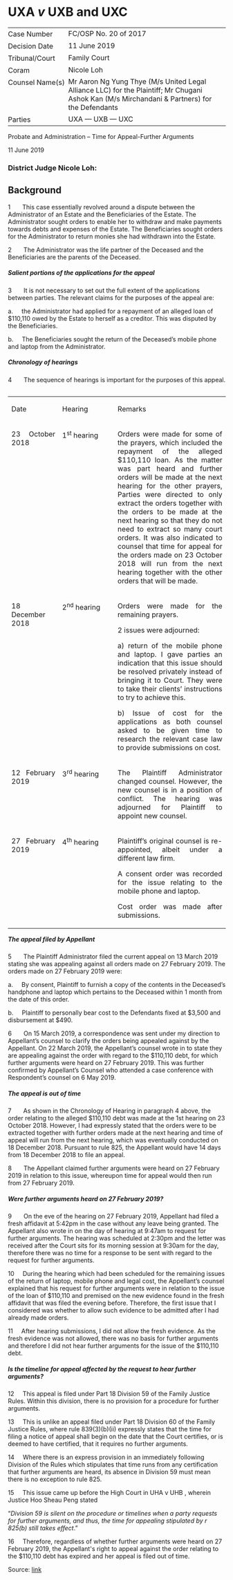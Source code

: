 # UXA _v_ UXB and UXC  

<table id="info-table"><tbody><tr class="info-row"><td class="txt-label" style="padding: 4px 0px; white-space: nowrap" valign="top">Case Number</td><td class="txt-body">FC/OSP No. 20 of 2017</td></tr><tr class="info-row"><td class="txt-label" style="padding: 4px 0px; white-space: nowrap" valign="top">Decision Date</td><td class="txt-body">11 June 2019</td></tr><tr class="info-row"><td class="txt-label" style="padding: 4px 0px; white-space: nowrap" valign="top">Tribunal/Court</td><td class="txt-body">Family Court</td></tr><tr class="info-row"><td class="txt-label" style="padding: 4px 0px; white-space: nowrap" valign="top">Coram</td><td class="txt-body">Nicole Loh</td></tr><tr class="info-row"><td class="txt-label" style="padding: 4px 0px; white-space: nowrap" valign="top">Counsel Name(s)</td><td class="txt-body">Mr Aaron Ng Yung Thye (M/s United Legal Alliance LLC) for the Plaintiff; Mr Chugani Ashok Kan (M/s Mirchandani &amp; Partners) for the Defendants</td></tr><tr class="info-row"><td class="txt-label" style="padding: 4px 0px; white-space: nowrap" valign="top">Parties</td><td class="txt-body">UXA — UXB — UXC</td></tr></tbody></table>

Probate and Administration – Time for Appeal-Further Arguments

11 June 2019

### District Judge Nicole Loh:

## Background

1       This case essentially revolved around a dispute between the Administrator of an Estate and the Beneficiaries of the Estate. The Administrator sought orders to enable her to withdraw and make payments towards debts and expenses of the Estate. The Beneficiaries sought orders for the Administrator to return monies she had withdrawn into the Estate.

2       The Administrator was the life partner of the Deceased and the Beneficiaries are the parents of the Deceased.

##### Salient portions of the applications for the appeal

3       It is not necessary to set out the full extent of the applications between parties. The relevant claims for the purposes of the appeal are:

a.     the Administrator had applied for a repayment of an alleged loan of $110,110 owed by the Estate to herself as a creditor. This was disputed by the Beneficiaries.

b.     The Beneficiaries sought the return of the Deceased’s mobile phone and laptop from the Administrator.

##### Chronology of hearings

4       The sequence of hearings is important for the purposes of this appeal.

<table align="left" cellpadding="0" cellspacing="0" class="Judg-2-tblr" frame="all" pgwide="1"><colgroup><col width="23.32%"> <col width="25.46%"> <col width="51.22%"> </colgroup><tbody><tr><td align="left" class="br" rowspan="1" valign="top"><p align="justify" class="Table-Para-1">Date</p></td><td align="left" class="br" rowspan="1" valign="top"><p align="justify" class="Table-Para-1">Hearing</p></td><td align="left" class="b" rowspan="1" valign="top"><p align="justify" class="Table-Para-1">Remarks</p></td></tr><tr><td align="left" class="br" rowspan="1" valign="top"><p align="justify" class="Table-Para-1">23 October 2018</p></td><td align="left" class="br" rowspan="1" valign="top"><p align="justify" class="Table-Para-1">1<sup>st</sup> hearing</p></td><td align="left" class="b" rowspan="1" valign="top"><p align="justify" class="Table-Para-1">Orders were made for some of the prayers, which included the repayment of the alleged $110,110 loan. As the matter was part heard and further orders will be made at the next hearing for the other prayers, Parties were directed to only extract the orders together with the orders to be made at the next hearing so that they do not need to extract so many court orders. It was also indicated to counsel that time for appeal for the orders made on 23 October 2018 will run from the next hearing together with the other orders that will be made.</p></td></tr><tr><td align="left" class="br" rowspan="1" valign="top"><p align="justify" class="Table-Para-1">18 December 2018</p></td><td align="left" class="br" rowspan="1" valign="top"><p align="justify" class="Table-Para-1">2<sup>nd</sup> hearing</p></td><td align="left" class="b" rowspan="1" valign="top"><p align="justify" class="Table-Para-1">Orders were made for the remaining prayers.</p><p align="justify" class="Table-Para-1">2 issues were adjourned:</p><p align="justify" class="Table-Para-1">a) return of the mobile phone and laptop. I gave parties an indication that this issue should be resolved privately instead of bringing it to Court. They were to take their clients’ instructions to try to achieve this.</p><p align="justify" class="Table-Para-1">b) Issue of cost for the applications as both counsel asked to be given time to research the relevant case law to provide submissions on cost.</p></td></tr><tr><td align="left" class="br" rowspan="1" valign="top"><p align="justify" class="Table-Para-1">12 February 2019</p></td><td align="left" class="br" rowspan="1" valign="top"><p align="justify" class="Table-Para-1">3<sup>rd</sup> hearing</p></td><td align="left" class="b" rowspan="1" valign="top"><p align="justify" class="Table-Para-1">The Plaintiff Administrator changed counsel. However, the new counsel is in a position of conflict. The hearing was adjourned for Plaintiff to appoint new counsel.</p></td></tr><tr><td align="left" class="r" rowspan="1" valign="top"><p align="justify" class="Table-Para-1">27 February 2019</p></td><td align="left" class="r" rowspan="1" valign="top"><p align="justify" class="Table-Para-1">4<sup>th</sup> hearing</p></td><td align="left" class="" rowspan="1" valign="top"><p align="justify" class="Table-Para-1">Plaintiff’s original counsel is re-appointed, albeit under a different law firm.</p><p align="justify" class="Table-Para-1">A consent order was recorded for the issue relating to the mobile phone and laptop.</p><p align="justify" class="Table-Para-1">Cost order was made after submissions.</p></td></tr></tbody></table>

  
  

##### The appeal filed by Appellant

5       The Plaintiff Administrator filed the current appeal on 13 March 2019 stating she was appealing against all orders made on 27 February 2019. The orders made on 27 February 2019 were:

a.     By consent, Plaintiff to furnish a copy of the contents in the Deceased’s handphone and laptop which pertains to the Deceased within 1 month from the date of this order.

b.     Plaintiff to personally bear cost to the Defendants fixed at $3,500 and disbursement at $490.

6       On 15 March 2019, a correspondence was sent under my direction to Appellant’s counsel to clarify the orders being appealed against by the Appellant. On 22 March 2019, the Appellant’s counsel wrote in to state they are appealing against the order with regard to the $110,110 debt, for which further arguments were heard on 27 February 2019. This was further confirmed by Appellant’s Counsel who attended a case conference with Respondent’s counsel on 6 May 2019.

##### The appeal is out of time

7       As shown in the Chronology of Hearing in paragraph 4 above, the order relating to the alleged $110,110 debt was made at the 1st hearing on 23 October 2018. However, I had expressly stated that the orders were to be extracted together with further orders made at the next hearing and time of appeal will run from the next hearing, which was eventually conducted on 18 December 2018. Pursuant to rule 825, the Appellant would have 14 days from 18 December 2018 to file an appeal.

8       The Appellant claimed further arguments were heard on 27 February 2019 in relation to this issue, whereupon time for appeal would then run from 27 February 2019.

##### Were further arguments heard on 27 February 2019?

9       On the eve of the hearing on 27 February 2019, Appellant had filed a fresh affidavit at 5:42pm in the case without any leave being granted. The Appellant also wrote in on the day of hearing at 9:47am to request for further arguments. The hearing was scheduled at 2:30pm and the letter was received after the Court sits for its morning session at 9:30am for the day, therefore there was no time for a response to be sent with regard to the request for further arguments.

10     During the hearing which had been scheduled for the remaining issues of the return of laptop, mobile phone and legal cost, the Appellant’s counsel explained that his request for further arguments were in relation to the issue of the loan of $110,110 and premised on the new evidence found in the fresh affidavit that was filed the evening before. Therefore, the first issue that I considered was whether to allow such evidence to be admitted after I had already made orders.

11     After hearing submissions, I did not allow the fresh evidence. As the fresh evidence was not allowed, there was no basis for further arguments and therefore I did not hear further arguments for the issue of the $110,110 debt.

##### Is the timeline for appeal affected by the request to hear further arguments?

12     This appeal is filed under Part 18 Division 59 of the Family Justice Rules. Within this division, there is no provision for a procedure for further arguments.

13     This is unlike an appeal filed under Part 18 Division 60 of the Family Justice Rules, where rule 839(3)(b)(ii) expressly states that the time for filing a notice of appeal shall begin on the date that the Court certifies, or is deemed to have certified, that it requires no further arguments.

14     Where there is an express provision in an immediately following Division of the Rules which stipulates that time runs from any certification that further arguments are heard, its absence in Division 59 must mean there is no exception to rule 825.

15     This issue came up before the High Court in UHA v UHB , wherein Justice Hoo Sheau Peng stated

“_Division 59 is silent on the procedure or timelines when a party requests for further arguments, and thus, the time for appealing stipulated by r 825(b) still takes effect_.”

16     Therefore, regardless of whether further arguments were heard on 27 February 2019, the Appellant's right to appeal against the order relating to the $110,110 debt has expired and her appeal is filed out of time.


Source: [link](https://www.lawnet.sg:443/lawnet/web/lawnet/free-resources?p_p_id=freeresources_WAR_lawnet3baseportlet&p_p_lifecycle=1&p_p_state=normal&p_p_mode=view&_freeresources_WAR_lawnet3baseportlet_action=openContentPage&_freeresources_WAR_lawnet3baseportlet_docId=%2FJudgment%2F23249-SSP.xml)